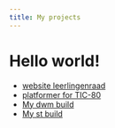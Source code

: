 ```yaml
---
title: My projects
---
```

# Hello world!
- [website leerlingenraad](/msvosleerlingenraad)
- [platformer for TIC-80](https://gitlab.com/draxaris1010/platformer)
- [My dwm build](https://gitlab.com/draxaris1010/dwm)
- [My st build](https://gitlab.com/draxaris1010/st)

